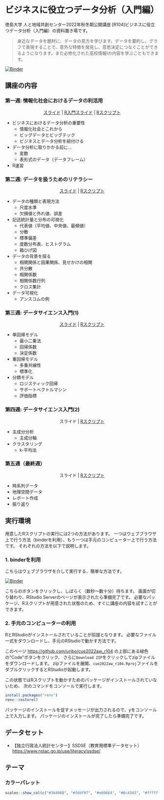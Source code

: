 ビジネスに役立つデータ分析（入門編）
=====================

徳島大学 人と地域共創センター2022年秋冬期公開講座
[R104]ビジネスに役立つデータ分析（入門編）の資料置き場です。

> 身近なデータを題材に、データの見方を学びます。データを要約し、グラフで表現することで、意外な特徴を発見し、意思決定につなぐことができるようになります。また必修化された高校情報Iの内容を学ぶこともできます。

[![Binder](https://mybinder.org/badge_logo.svg)](https://mybinder.org/v2/gh/uribo/cue2022aw_r104/main?urlpath=rstudio)


## 講座の内容

### 第一週: 情報化社会におけるデータの利活用

<p align="center">
<a href="https://github.com/uribo/cue2022aw_r104/blob/main/slide/week1.pdf">スライド</a> |
<a href="https://speakerdeck.com/s_uryu/introduction-to-r">R入門スライド</a> |
<a href="https://github.com/uribo/cue2022aw_r104/blob/main/week1.R">Rスクリプト</a>
</p>

- ビジネスにおけるデータ分析の重要性
    - 情報化社会とこれから
    - ビッグデータとビッグテック
    - ビジネスとデータ分析を紐付ける
- データ分析に取りかかる前に…
    - 変数
    - 表形式のデータ（データフレーム）
- R速習

### 第二週: データを扱うためのリテラシー

<p align="center">
<a href="https://github.com/uribo/cue2022aw_r104/blob/main/slide/week2.pdf">スライド</a> |
<a href="https://github.com/uribo/cue2022aw_r104/blob/main/week2.R">Rスクリプト</a>
</p>

- データの種類と表現方法
    - 尺度水準
    - 欠損値と外れ値、誤差
- 記述統計量と分布の可視化
    - 代表値（平均値、中央値、最頻値）
    - 分散
    - 標準偏差
    - 度数分布表、ヒストグラム
    - 箱ひげ図
- データの背景を探る
    - 相関関係と因果関係、見せかけの相関
    - 共分散
    - 相関係数
    - 相関係数行列
    - クロス集計
- データ可視化
    - アンスコムの例

### 第三週: データサイエンス入門(1)

<p align="center">
<a href="https://github.com/uribo/cue2022aw_r104/blob/main/slide/week3.pdf">スライド</a> |
<a href="https://github.com/uribo/cue2022aw_r104/blob/main/week3.R">Rスクリプト</a>
</p>

- 単回帰モデル
    - 最小二乗法
    - 回帰係数
    - 決定係数
- 重回帰モデル
    - 多重共線性
    - 標準化
- 分類モデル
    - ロジスティック回帰
    - サポートベクトルマシン
    - 評価指標

### 第四週: データサイエンス入門(2)

<p align="center">
スライド |
<a href="https://github.com/uribo/cue2022aw_r104/blob/main/week4.R">Rスクリプト</a>
</p>

- 主成分分析
    - 主成分軸
- クラスタリング
    - k-平均法

### 第五週（最終週）

<p align="center">
スライド |
<a href="https://github.com/uribo/cue2022aw_r104/blob/main/week5.R">Rスクリプト</a>
</p>


- 時系列データ
- 地理空間データ
- レポート作成
- 振り返り

## 実行環境

用意したRスクリプトの実行には2つの方法があります。
一つはウェブブラウザ上で行う方法（binderを利用）、もう一つは手元のコンピューター上で行う方法です。
それぞれの方法を以下で説明します。

### 1. binderを利用

こちらはウェブブラウザを介して実行する、簡単な方法です。

[![Binder](https://mybinder.org/badge_logo.svg)](https://mybinder.org/v2/gh/uribo/cue2022aw_r104/main?urlpath=rstudio)

こちらのボタンをクリックし、しばらく（数秒〜数十分）待ちます。
画面が切り替わり、RStudio Serverのページが表示されたら準備完了です。
必要なパッケージ、Rスクリプトが用意された状態のため、すぐに講座の内容を試すことができます。

### 2. 手元のコンピューターの利用

RとRStudioがインストールされていることが前提となります。
必要なファイル一式をダウンロードし、手元のRStudioで動かす方法です。

このページ https://github.com/uribo/cue2022aw_r104 の上部にある緑色の"Code"ボタンをクリック、
さらに`Download ZIP`をクリックしてzipファイルをダウンロードします。
zipファイルを展開、`cue2022aw_r104.Rproj`ファイルをダブルクリックするとRStudioが起動します。

この状態ではRスクリプトを動かすためのパッケージがインストールされていないため、
次のコマンドをコンソールで実行します。

```r
install.packages("renv")
renv::restore()
```

パッケージのインストールを促すメッセージが出力されるので、<kbd>y</kbd>をコンソール上で入力します。
パッケージのインストールが完了したら準備完了です。

## データセット

- 【独立行政法人統計センター】SSDSE（教育用標準データセット） https://www.nstac.go.jp/use/literacy/ssdse/

## テーマ

### カラーパレット

```r
scales::show_col(c("#364968", "#fddf97", "#e09664", "#6c4343", "#ffffff"), ncol = 5, borders = TRUE)
```
